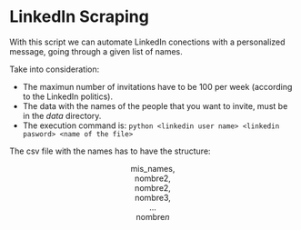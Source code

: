 # LinkedIn Scraping

With this script we can automate LinkedIn conections with a personalized message, going through a given list of names.

Take into consideration:
* The maximun number of invitations have to be 100 per week (according to the LinkedIn politics).
* The data with the names of the people that you want to invite, must be in the *data* directory.
* The execution command is:
`python <linkedin user name> <linkedin pasword> <name of the file>`

The csv file with the names has to have the structure:

<div align="center">

mis_names,  
nombre2,  
nombre2,  
nombre3,  
...  
nombre*n*  


</div>
